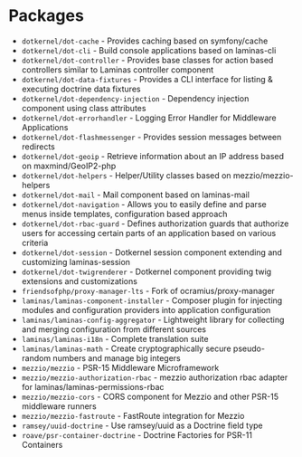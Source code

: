 # Packages

* `dotkernel/dot-cache` - Provides caching based on symfony/cache
* `dotkernel/dot-cli` - Build console applications based on laminas-cli
* `dotkernel/dot-controller` - Provides base classes for action based controllers similar to Laminas controller component
* `dotkernel/dot-data-fixtures` - Provides a CLI interface for listing & executing doctrine data fixtures
* `dotkernel/dot-dependency-injection` - Dependency injection component using class attributes
* `dotkernel/dot-errorhandler` - Logging Error Handler for Middleware Applications
* `dotkernel/dot-flashmessenger` - Provides session messages between redirects
* `dotkernel/dot-geoip` - Retrieve information about an IP address based on maxmind/GeoIP2-php
* `dotkernel/dot-helpers` - Helper/Utility classes based on mezzio/mezzio-helpers
* `dotkernel/dot-mail` - Mail component based on laminas-mail
* `dotkernel/dot-navigation` - Allows you to easily define and parse menus inside templates, configuration based approach
* `dotkernel/dot-rbac-guard` - Defines authorization guards that authorize users for accessing certain parts of an application based on various criteria
* `dotkernel/dot-session` - Dotkernel session component extending and customizing laminas-session
* `dotkernel/dot-twigrenderer` - Dotkernel component providing twig extensions and customizations
* `friendsofphp/proxy-manager-lts` - Fork of ocramius/proxy-manager
* `laminas/laminas-component-installer` - Composer plugin for injecting modules and configuration providers into application configuration
* `laminas/laminas-config-aggregator` - Lightweight library for collecting and merging configuration from different sources
* `laminas/laminas-i18n` - Complete translation suite
* `laminas/laminas-math` - Create cryptographically secure pseudo-random numbers and manage big integers
* `mezzio/mezzio` - PSR-15 Middleware Microframework
* `mezzio/mezzio-authorization-rbac` - mezzio authorization rbac adapter for laminas/laminas-permissions-rbac
* `mezzio/mezzio-cors` - CORS component for Mezzio and other PSR-15 middleware runners
* `mezzio/mezzio-fastroute` - FastRoute integration for Mezzio
* `ramsey/uuid-doctrine` - Use ramsey/uuid as a Doctrine field type
* `roave/psr-container-doctrine` - Doctrine Factories for PSR-11 Containers
